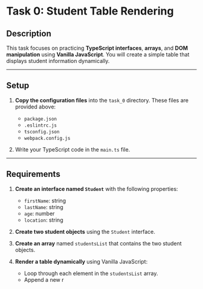 # Task 0: Student Table Rendering

## Description

This task focuses on practicing **TypeScript interfaces**, **arrays**, and **DOM manipulation** using **Vanilla JavaScript**. You will create a simple table that displays student information dynamically.

---

## Setup

1. **Copy the configuration files** into the `task_0` directory. These files are provided above:

   - `package.json`
   - `.eslintrc.js`
   - `tsconfig.json`
   - `webpack.config.js`

2. Write your TypeScript code in the `main.ts` file.

---

## Requirements

1. **Create an interface named `Student`** with the following properties:

   - `firstName`: string
   - `lastName`: string
   - `age`: number
   - `location`: string

2. **Create two student objects** using the `Student` interface.

3. **Create an array** named `studentsList` that contains the two student objects.

4. **Render a table dynamically** using Vanilla JavaScript:

   - Loop through each element in the `studentsList` array.
   - Append a new r


